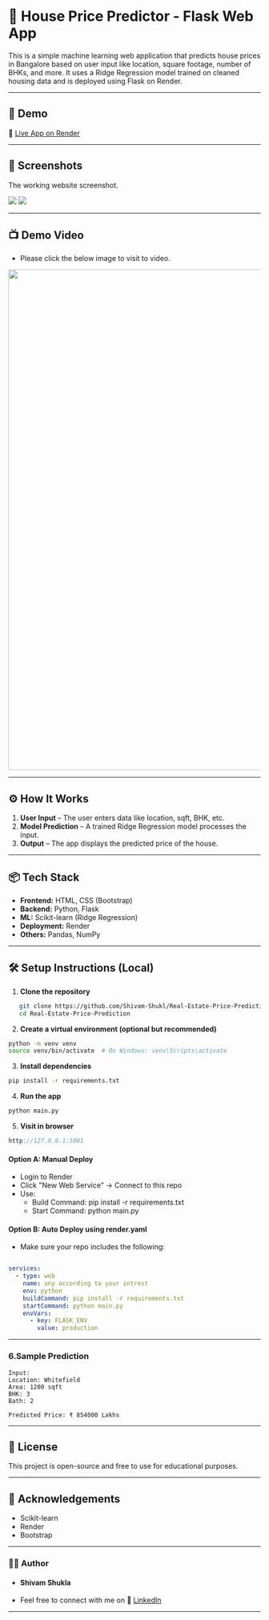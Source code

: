 # 🏡 House Price Predictor - Flask Web App

This is a simple machine learning web application that predicts house prices in Bangalore based on user input like location, square footage, number of BHKs, and more. It uses a Ridge Regression model trained on cleaned housing data and is deployed using Flask on Render.

---

## 🚀 Demo

🔗 [Live App on Render](https://house-price-predictor-jqhi.onrender.com)  

---

## 📸 Screenshots

The working website screenshot.

<img src="https://github.com/user-attachments/assets/cc9c49c7-b380-47c3-bf69-72859f1c0391"/>

<img src="https://github.com/user-attachments/assets/0983c582-91cb-4ece-8357-30142965a788"/>

---

## 📺 Demo Video
- Please click the below image to visit to video.
<a href="https://youtu.be/8xjxoG3V8L8">
  <img src="https://github.com/user-attachments/assets/c2749799-4867-4683-a7e1-e59bb4e0f205" width="1000"/>
</a>

---


## ⚙️ How It Works

1. **User Input** – The user enters data like location, sqft, BHK, etc.
2. **Model Prediction** – A trained Ridge Regression model processes the input.
3. **Output** – The app displays the predicted price of the house.

---

## 📦 Tech Stack

- **Frontend:** HTML, CSS (Bootstrap)
- **Backend:** Python, Flask
- **ML:** Scikit-learn (Ridge Regression)
- **Deployment:** Render
- **Others:** Pandas, NumPy

---

## 🛠️ Setup Instructions (Local)

1. **Clone the repository**
   
```bash
   git clone https://github.com/Shivam-Shukl/Real-Estate-Price-Prediction---Bengaluru.git
   cd Real-Estate-Price-Prediction
```


2. **Create a virtual environment (optional but recommended)**
```bash
python -m venv venv
source venv/bin/activate  # On Windows: venv\Scripts\activate
```
3. **Install dependencies**

```bash
pip install -r requirements.txt
```

4. **Run the app**

```bash
python main.py
```
5. **Visit in browser**

```cpp
http://127.0.0.1:5001
```

#### Option A: Manual Deploy

- Login to Render
- Click "New Web Service" → Connect to this repo
- Use:
   - Build Command: pip install -r requirements.txt
   - Start Command: python main.py

#### Option B: Auto Deploy using render.yaml

- Make sure your repo includes the following:

```yaml

services:
  - type: web
    name: any according to your intrest
    env: python
    buildCommand: pip install -r requirements.txt
    startCommand: python main.py
    envVars:
      - key: FLASK_ENV
        value: production

```

---
### 6.Sample Prediction
```text
Input:
Location: Whitefield
Area: 1200 sqft
BHK: 3
Bath: 2

Predicted Price: ₹ 854000 Lakhs
```
---

## 📜 License

This project is open-source and free to use for educational purposes.

---
## 🙌 Acknowledgements

- Scikit-learn
- Render
- Bootstrap

---
### 🧑‍💻 Author

- #### Shivam Shukla
- Feel free to connect with me on 💼 [LinkedIn](https://www.linkedin.com/in/shivam-shukla-a462b3223/) 

---



